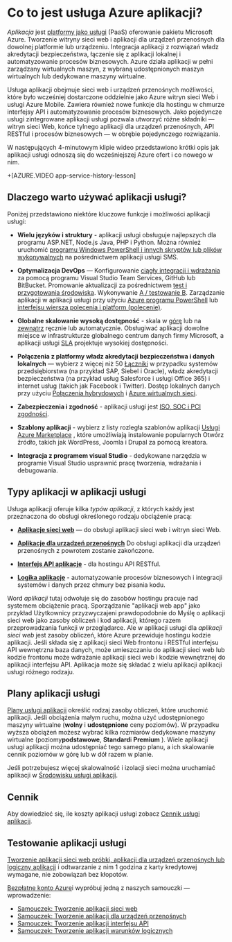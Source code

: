 <properties
    pageTitle="Azure aplikacji usługi sieci web, mobile i aplikacje interfejsu API | Microsoft Azure"
    description="Dowiedz się, jak usługa Azure aplikacji ułatwia opracowywanie, wdrażanie i zarządzanie nią sieci web i aplikacji dla urządzeń przenośnych."
    keywords="aplikacji usługi azure aplikacji usługi, aplikacji usługi kosztów, Skaluj skalowalna, wdrażaniem aplikacji, wdrażaniem aplikacji azure, paas, platformy jako usługi, witryny sieci Web, witryny sieci web, sieci web, azure urządzeń przenośnych"
    services="app-service"
    documentationCenter=""
    authors="omarkmsft"
    manager="erikre"
    editor="cephalin"/>

<tags
    ms.service="app-service"
    ms.workload="na"
    ms.tgt_pltfrm="na"
    ms.devlang="na"
    ms.topic="get-started-article"
    ms.date="10/26/2016"
    ms.author="omark"/>

# <a name="what-is-azure-app-service"></a>Co to jest usługa Azure aplikacji?

*Aplikacja* jest [platformy jako usługi](https://en.wikipedia.org/wiki/Platform_as_a_service) (PaaS) oferowanie pakietu Microsoft Azure. Tworzenie witryny sieci web i aplikacji dla urządzeń przenośnych dla dowolnej platformie lub urządzeniu. Integracja aplikacji z rozwiązań władz akredytacji bezpieczeństwa, łączenie się z aplikacji lokalnej i automatyzowanie procesów biznesowych. Azure działa aplikacji w pełni zarządzany wirtualnych maszyn, z wybraną udostępnionych maszyn wirtualnych lub dedykowane maszyny wirtualne.

Usługa aplikacji obejmuje sieci web i urządzeń przenośnych możliwości, które było wcześniej dostarczone oddzielnie jako Azure witryn sieci Web i usługi Azure Mobile. Zawiera również nowe funkcje dla hostingu w chmurze interfejsy API i automatyzowanie procesów biznesowych. Jako pojedyncze usługi zintegrowane aplikacji usługi pozwala utworzyć różne składniki — witryn sieci Web, końce tylnego aplikacji dla urządzeń przenośnych, API RESTful i procesów biznesowych — w obrębie pojedynczego rozwiązania.

W następujących 4-minutowym klipie wideo przedstawiono krótki opis jak aplikacji usługi odnoszą się do wcześniejszej Azure ofert i co nowego w nim.

+[AZURE.VIDEO app-service-history-lesson]

## <a name="why-use-app-service"></a>Dlaczego warto używać aplikacji usługi?

Poniżej przedstawiono niektóre kluczowe funkcje i możliwości aplikacji usługi:

- **Wielu języków i struktury** - aplikacji usługi obsługuje najlepszych dla programu ASP.NET, Node.js Java, PHP i Python. Można również uruchomić [programu Windows PowerShell i innych skryptów lub plików wykonywalnych](../app-service-web/web-sites-create-web-jobs.md) na pośrednictwem aplikacji usługi SMS.

- **Optymalizacja DevOps** — Konfigurowanie [ciągły integracji i wdrażania](../app-service-web/app-service-continuous-deployment.md) za pomocą programu Visual Studio Team Services, GitHub lub BitBucket. Promowanie aktualizacji za pośrednictwem [test i przygotowania środowiska](../app-service-web/web-sites-staged-publishing.md). Wykonywanie [A / testowanie B](../app-service-web/app-service-web-test-in-production-get-start.md). Zarządzanie aplikacji w aplikacji usługi przy użyciu [Azure programu PowerShell](../powershell-install-configure.md) lub [interfejsu wiersza polecenia i platform (polecenie)](../xplat-cli-install.md).

- **Globalne skalowanie wysoką dostępność** - skala w [górę](../app-service-web/web-sites-scale.md) lub na [zewnątrz](../monitoring-and-diagnostics/insights-how-to-scale.md) ręcznie lub automatycznie. Obsługiwać aplikacji dowolne miejsce w infrastrukturze globalnego centrum danych firmy Microsoft, a aplikacji usługi [SLA](https://azure.microsoft.com/support/legal/sla/app-service/) projektuje wysokiej dostępności.

- **Połączenia z platformy władz akredytacji bezpieczeństwa i danych lokalnych** — wybierz z więcej niż 50 [Łączniki](../connectors/apis-list.md) w przypadku systemów przedsiębiorstwa (na przykład SAP, Siebel i Oracle), władz akredytacji bezpieczeństwa (na przykład usług Salesforce i usługi Office 365) i internet usług (takich jak Facebook i Twitter). Dostęp lokalnych danych przy użyciu [Połączenia hybrydowych](../biztalk-services/integration-hybrid-connection-overview.md) i [Azure wirtualnych sieci](../app-service-web/web-sites-integrate-with-vnet.md).

- **Zabezpieczenia i zgodność** - aplikacji usługi jest [ISO, SOC i PCI zgodności](https://www.microsoft.com/TrustCenter/).

- **Szablony aplikacji** - wybierz z listy rozległa szablonów aplikacji [Usługi Azure Marketplace](https://azure.microsoft.com/marketplace/) , które umożliwiają instalowanie popularnych Otwórz źródło, takich jak WordPress, Joomla i Drupal za pomocą kreatora.

- **Integracja z programem visual Studio** - dedykowane narzędzia w programie Visual Studio usprawnić pracę tworzenia, wdrażania i debugowania.

## <a name="app-types-in-app-service"></a>Typy aplikacji w aplikacji usługi

Usługa aplikacji oferuje kilka *typów aplikacji*, z których każdy jest przeznaczona do obsługi określonego rodzaju obciążenie pracą:

- [**Aplikacje sieci web**](../app-service-web/app-service-web-overview.md) — do obsługi aplikacji sieci web i witryn sieci Web.

- [**Aplikacje dla urządzeń przenośnych**](../app-service-mobile/app-service-mobile-value-prop.md) Do obsługi aplikacji dla urządzeń przenośnych z powrotem zostanie zakończone.

- [**Interfejs API aplikacje**](../app-service-api/app-service-api-apps-why-best-platform.md) - dla hostingu API RESTful.

- [**Logika aplikacje**](../app-service-logic/app-service-logic-what-are-logic-apps.md) - automatyzowanie procesów biznesowych i integracji systemów i danych przez chmury bez pisania kodu.

Word *aplikacji* tutaj odwołuje się do zasobów hostingu pracuje nad systemem obciążenie pracą. Sporządzanie "aplikacji web app" jako przykład Użytkownicy przyzwyczajeni prawdopodobnie do Myślę o aplikacji sieci web jako zasoby obliczeń i kod aplikacji, którego razem przeprowadzania funkcji w przeglądarce. Ale w aplikacji usługi dla *aplikacji sieci web* jest zasoby obliczeń, które Azure przewiduje hostingu kodzie aplikacji. Jeśli składa się z aplikacji sieci Web frontonu i RESTful interfejsu API wewnętrzna baza danych, może umieszczaniu do aplikacji sieci web lub kodzie frontonu może wdrażanie aplikacji sieci web i kodzie wewnętrznej do aplikacji interfejsu API. Aplikacja może się składać z wielu aplikacji aplikacji usługi różnego rodzaju.

## <a name="app-service-plans"></a>Plany aplikacji usługi

[Plany usługi aplikacji](azure-web-sites-web-hosting-plans-in-depth-overview.md) określić rodzaj zasoby obliczeń, które uruchomić aplikacji. Jeśli obciążenia małym ruchu, można użyć udostępnionego maszyny wirtualne (**wolny** i **udostępnione** ceny poziomów). W przypadku wyższa obciążeń możesz wybrać kilka rozmiarów dedykowane maszyny wirtualne (poziomy**podstawowe**, **Standard**i **Premium** ). Wiele aplikacji usługi aplikacji można udostępniać tego samego planu, a ich skalowanie cennik poziomów w górę lub w dół razem w planie.

Jeśli potrzebujesz więcej skalowalność i izolacji sieci można uruchamiać aplikacji w [Środowisku usługi aplikacji](../app-service-web/app-service-app-service-environment-intro.md).

## <a name="pricing"></a>Cennik

Aby dowiedzieć się, ile koszty aplikacji usługi zobacz [Cennik usługi aplikacji](https://azure.microsoft.com/pricing/details/app-service/).

## <a name="test-drive-app-service"></a>Testowanie aplikacji usługi

[Tworzenie aplikacji sieci web próbki, aplikacji dla urządzeń przenośnych lub logiczny aplikacji](http://go.microsoft.com/fwlink/?LinkId=523751) i odtwarzanie z nim 1 godzina z karty kredytowej wymagane, nie zobowiązań bez kłopotów.

[Bezpłatne konto Azure](https://azure.microsoft.com/pricing/free-trial/)i wypróbuj jedną z naszych samouczki — wprowadzenie:

* [Samouczek: Tworzenie aplikacji sieci web](../app-service-web/app-service-web-get-started.md)
* [Samouczek: Tworzenie aplikacji dla urządzeń przenośnych](../app-service-mobile/app-service-mobile-android-get-started.md)
* [Samouczek: Tworzenie aplikacji interfejsu API](../app-service-api/app-service-api-dotnet-get-started.md)
* [Samouczek: Tworzenie aplikacji warunków logicznych](../app-service-logic/app-service-logic-create-a-logic-app.md)
